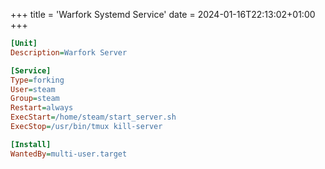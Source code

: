 +++
title = 'Warfork Systemd Service'
date = 2024-01-16T22:13:02+01:00
+++

```ini
[Unit]
Description=Warfork Server

[Service]
Type=forking
User=steam
Group=steam
Restart=always
ExecStart=/home/steam/start_server.sh
ExecStop=/usr/bin/tmux kill-server

[Install]
WantedBy=multi-user.target
```